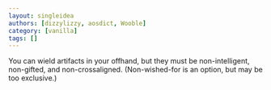 ```yaml
---
layout: singleidea
authors: [dizzylizzy, aosdict, Wooble]
category: [vanilla]
tags: []
---
```

You can wield artifacts in your offhand, but they must be non-intelligent, non-gifted, and non-crossaligned. (Non-wished-for is an option, but may be too exclusive.)
